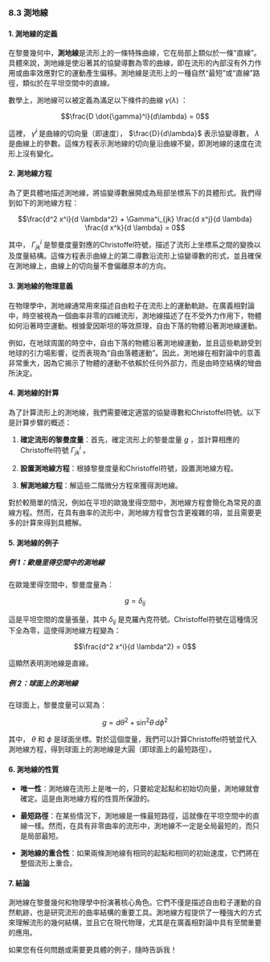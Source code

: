 ### 8.3 測地線

#### 1. 測地線的定義

在黎曼幾何中，**測地線**是流形上的一條特殊曲線，它在局部上類似於一條“直線”。具體來說，測地線是使沿著其的協變導數為零的曲線，即在流形的內部沒有外力作用或曲率效應對它的運動產生偏移。測地線是流形上的一種自然“最短”或“直線”路徑，類似於在平坦空間中的直線。

數學上，測地線可以被定義為滿足以下條件的曲線 $`\gamma(\lambda)`$ ：


```math
\frac{D \dot{\gamma}^i}{d\lambda} = 0
```


這裡， $`\dot{\gamma}^i`$ 是曲線的切向量（即速度）， $`\frac{D}{d\lambda}`$ 表示協變導數， $`\lambda`$ 是曲線上的參數。這條方程表示測地線的切向量沿曲線不變，即測地線的速度在流形上沒有變化。

#### 2. 測地線方程

為了更具體地描述測地線，將協變導數展開成為局部坐標系下的具體形式。我們得到如下的測地線方程：


```math
\frac{d^2 x^i}{d \lambda^2} + \Gamma^i_{jk} \frac{d x^j}{d \lambda} \frac{d x^k}{d \lambda} = 0
```


其中， $`\Gamma^i_{jk}`$ 是黎曼度量對應的Christoffel符號，描述了流形上坐標系之間的變換以及度量結構。這條方程表示曲線上的第二導數沿流形上協變導數的形式，並且確保在測地線上，曲線上的切向量不會偏離原本的方向。

#### 3. 測地線的物理意義

在物理學中，測地線通常用來描述自由粒子在流形上的運動軌跡。在廣義相對論中，時空被視為一個曲率非零的四維流形，測地線描述了在不受外力作用下，物體如何沿著時空運動。根據愛因斯坦的等效原理，自由下落的物體沿著測地線運動。

例如，在地球周圍的時空中，自由下落的物體沿著測地線運動，並且這些軌跡受到地球的引力場影響，從而表現為“自由落體運動”。因此，測地線在相對論中的意義非常重大，因為它揭示了物體的運動不依賴於任何外部力，而是由時空結構的彎曲所決定。

#### 4. 測地線的計算

為了計算流形上的測地線，我們需要確定適當的協變導數和Christoffel符號。以下是計算步驟的概述：

1. **確定流形的黎曼度量**：首先，確定流形上的黎曼度量 $`g`$ ，並計算相應的Christoffel符號 $`\Gamma^i_{jk}`$ 。
   
2. **設置測地線方程**：根據黎曼度量和Christoffel符號，設置測地線方程。
   
3. **解測地線方程**：解這些二階微分方程來獲得測地線。

對於較簡單的情況，例如在平坦的歐幾里得空間中，測地線方程會簡化為常見的直線方程。然而，在具有曲率的流形中，測地線方程會包含更複雜的項，並且需要更多的計算來得到具體解。

#### 5. 測地線的例子

##### 例 1：歐幾里得空間中的測地線

在歐幾里得空間中，黎曼度量為：


```math
g = \delta_{ij}
```


這是平坦空間的度量張量，其中 $`\delta_{ij}`$ 是克羅內克符號。Christoffel符號在這種情況下全為零，這使得測地線方程變為：


```math
\frac{d^2 x^i}{d \lambda^2} = 0
```


這顯然表明測地線是直線。

##### 例 2：球面上的測地線

在球面上，黎曼度量可以寫為：


```math
g = d\theta^2 + \sin^2\theta \, d\phi^2
```


其中， $`\theta`$ 和 $`\phi`$ 是球面坐標。對於這個度量，我們可以計算Christoffel符號並代入測地線方程，得到球面上的測地線是大圓（即球面上的最短路徑）。

#### 6. 測地線的性質

- **唯一性**：測地線在流形上是唯一的，只要給定起點和初始切向量，測地線就會確定。這是由測地線方程的性質所保證的。
  
- **最短路徑**：在某些情況下，測地線是一條最短路徑，這就像在平坦空間中的直線一樣。然而，在具有非零曲率的流形中，測地線不一定是全局最短的，而只是局部最短。

- **測地線的重合性**：如果兩條測地線有相同的起點和相同的初始速度，它們將在整個流形上重合。

#### 7. 結論

測地線在黎曼幾何和物理學中扮演著核心角色。它們不僅是描述自由粒子運動的自然軌跡，也是研究流形的曲率結構的重要工具。測地線方程提供了一種強大的方式來理解流形的幾何結構，並且它在現代物理，尤其是在廣義相對論中具有至關重要的應用。

如果您有任何問題或需要更具體的例子，隨時告訴我！